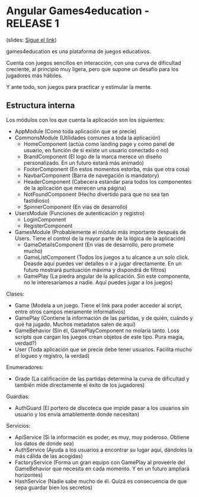 # Angular Games4education - RELEASE 1

(slides: [Sigue el link](https://https://slides.com/davidm-urena/deck "Sí, aquí"))

games4education es una plataforma de juegos educativos.

Cuenta con juegos sencillos en interacción, con una curva de dificultad creciente, al principio muy ligera, pero que supone un desafío para los jugadores más hábiles.

Y ante todo, son juegos para practicar y estimular la mente.

## Estructura interna

Los módulos con los que cuenta la aplicación son los siguientes:
+ AppModule (Como toda aplicación que se precie)
+ CommonsModule (Utilidades comunes a toda la aplicación)
    + HomeComponent (actúa como landing page y como panel de usuario, en función de si existe un usuario conectado o no)
    + BrandComponent (El logo de la marca merece un diseño personalizado. En un futuro estará más animado)
    + FooterComponent (En estos momentos estorba, más que otra cosa)
    + NavbarComponent (Barra de navegación is mandatory)
    + HeaderComponent (Cabecera estándar para todos los componentes de la aplicación que merecen una página)
    + NotFoundComponent (Hecho divertido para que no sea tan fastidioso)
    + SpinnerComponent (En vías de desarrollo)
+ UsersModule (Funciones de autenticación y registro)
    + LoginComponent
    + RegisterComponent
+ GamesModule (Probablemente el módulo más importante después de Users. Tiene el control de la mayor parte de la lógica de la aplicación)
    + GameDetailsComponent (En vías de desarrollo, pero promete mucho)
    + GameListComponent (Todos los juegos a tu alcance a un solo click. Deasde aquí puedes ver detalles o ir a jugar directamente. En un futuro mostrará puntuación máxima y dispondrá de filtros)
    + GamePlay (La piedra angular de la aplicación. Sin este componente, no le interesaríamos a nadie. Aquí puedes jugar a los juegos)

Clases:    
+ Game (Modela a un juego. Tiene el link para poder acceder al script, entre otros campos meramente informativos)
+ GamePlay (Contiene la información de las partidas, y de quién, cuándo y qué ha jugado. Muchos metadatos salen de aquí)
+ GameBehavior (Sin él, GamePlayComponent no molaría tanto. Loss scripts que cargan los juegos crean objetos de este tipo. Pura magia, verdad?)
+ User (Toda aplicación que se precie debe tener usuarios. Facilita mucho el logueo y registro, la verdad)

Enumeradores:    
+ Grade (La calificación de las partidas determina la curva de dificultad y también mide directamente el éxito de los jugadores)

Guardias:    
+ AuthGuard (El portero de discoteca que impide pasar a los usuarios sin usuario y los envía amablemente donde necesitan)

Servicios:    
+ ApiService (Si la información es poder, es muy, muy poderoso. Obtiene los datos de donde sea)
+ AuthService (Ayuda a los usuarios a encontrar su lugar aquí, dándoles la más cálida de las acogidas)
+ FactoryService (Forma un gran equipo con GamePlay al proveerle del GameBehavior que necesita en cada momento. Y en un futuro ampliará horizontes)
+ HashService (Nadie sabe mucho de él. Quizá es consecuencia de que sepa guardar bien los secretos)
    
    
    
 
